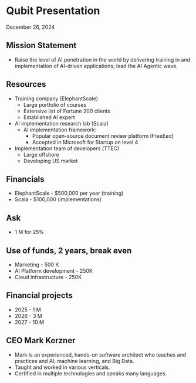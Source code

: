 # Qubit Presentation
December 26, 2024

## Mission Statement

* Raise the level of AI penetration in the world by delivering training in and implementation 
of AI-driven applications; lead the AI Agentic wave.

## Resources

* Training company (ElephantScale)
  * Large portfolio of courses
  * Extensive list of Fortune 200 clients
  * Established AI expert
* AI implementation research lab (Scaia)
  * AI implementation framework:
    * Popular open-source document review platform (FreeEed)
    * Accepted in Microsoft for Startup on level 4
* Implementation team of developers (TTEC)
  * Large offshore
  * Developing US market

## Financials
* ElephantScale - $500,000 per year (training)
* Scaia - $100,000 (implementations)

## Ask
* 1 M for 25%

## Use of funds, 2 years, break even 
* Marketing - 500 K
* AI Platform development - 250K
* Cloud infrastructure - 250K

## Financial projects
* 2025 - 1 M
* 2026 - 3 M
* 2027 - 10 M

## CEO Mark Kerzner

* Mark is an experienced, hands-on software architect who teaches and practices and AI, machine learning, and Big Data.
* Taught and worked in various verticals.
* Certified in multiple technologies and speaks many languages.

